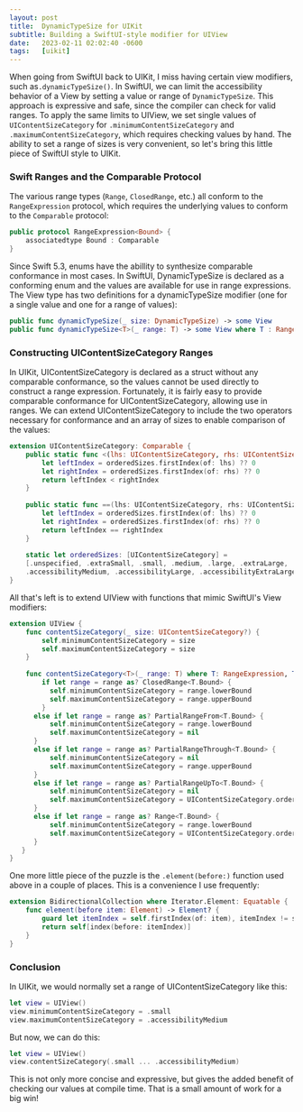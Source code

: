 ```yaml
---
layout: post
title:  DynamicTypeSize for UIKit
subtitle: Building a SwiftUI-style modifier for UIView
date:   2023-02-11 02:02:40 -0600
tags:   [uikit]
---
```


When going from SwiftUI back to UIKit, I miss having certain view modifiers, such as`.dynamicTypeSize()`. In SwiftUI, we can limit the accessibility behavior of a View by setting a value or range of `DynamicTypeSize`. This approach is expressive and safe, since the compiler can check for valid ranges. To apply the same limits to UIView, we set single values of `UIContentSizeCategory` for `.minimumContentSizeCategory` and `.maximumContentSizeCategory`, which requires checking values by hand. The ability to set a range of sizes is very convenient, so let's bring this little piece of SwiftUI style to UIKit.

### Swift Ranges and the Comparable Protocol
The various range types (`Range`, `ClosedRange`, etc.) all conform to the `RangeExpression` protocol, which requires the underlying values to conform to the `Comparable` protocol:

````swift
public protocol RangeExpression<Bound> {
    associatedtype Bound : Comparable
}
````

Since Swift 5.3, enums have the abillity to synthesize comparable conformance in most cases. In SwiftUI, DynamicTypeSize is declared as a conforming enum and the values are available for use in range expressions. The View type has two definitions for a dynamicTypeSize modifier (one for a single value and one for a range of values):

````swift
public func dynamicTypeSize(_ size: DynamicTypeSize) -> some View
public func dynamicTypeSize<T>(_ range: T) -> some View where T : RangeExpression, T.Bound == DynamicTypeSize
````

### Constructing UIContentSizeCategory Ranges
In UIKit, UIContentSizeCategory is declared as a struct without any comparable conformance, so the values cannot be used directly to construct a range expression. Fortunately, it is fairly easy to provide comparable conformance for UIContentSizeCategory, allowing use in ranges. We can extend UIContentSizeCategory to include the two operators necessary for conformance and an array of sizes to enable comparison of the values:

````swift
extension UIContentSizeCategory: Comparable {
    public static func <(lhs: UIContentSizeCategory, rhs: UIContentSizeCategory) -> Bool {
        let leftIndex = orderedSizes.firstIndex(of: lhs) ?? 0
        let rightIndex = orderedSizes.firstIndex(of: rhs) ?? 0
        return leftIndex < rightIndex
    }
  
    public static func ==(lhs: UIContentSizeCategory, rhs: UIContentSizeCategory) -> Bool {
        let leftIndex = orderedSizes.firstIndex(of: lhs) ?? 0
        let rightIndex = orderedSizes.firstIndex(of: rhs) ?? 0
        return leftIndex == rightIndex
    }
  
    static let orderedSizes: [UIContentSizeCategory] =
    [.unspecified, .extraSmall, .small, .medium, .large, .extraLarge, .extraExtraLarge, .extraExtraExtraLarge,
    .accessibilityMedium, .accessibilityLarge, .accessibilityExtraLarge, .accessibilityExtraExtraLarge, .accessibilityExtraExtraExtraLarge]
}
````

All that's left is to extend UIView with functions that mimic SwiftUI's View modifiers:

````swift
extension UIView {
    func contentSizeCategory(_ size: UIContentSizeCategory?) {
        self.minimumContentSizeCategory = size
        self.maximumContentSizeCategory = size
    }
  
    func contentSizeCategory<T>(_ range: T) where T: RangeExpression, T.Bound == UIContentSizeCategory {
        if let range = range as? ClosedRange<T.Bound> {
          self.minimumContentSizeCategory = range.lowerBound
          self.maximumContentSizeCategory = range.upperBound
        }
      else if let range = range as? PartialRangeFrom<T.Bound> {
          self.minimumContentSizeCategory = range.lowerBound
          self.maximumContentSizeCategory = nil
      }
      else if let range = range as? PartialRangeThrough<T.Bound> {
          self.minimumContentSizeCategory = nil
          self.maximumContentSizeCategory = range.upperBound
      }
      else if let range = range as? PartialRangeUpTo<T.Bound> {
          self.minimumContentSizeCategory = nil
          self.maximumContentSizeCategory = UIContentSizeCategory.orderedSizes.element(before: range.upperBound)
      }
      else if let range = range as? Range<T.Bound> {
          self.minimumContentSizeCategory = range.lowerBound
          self.maximumContentSizeCategory = UIContentSizeCategory.orderedSizes.element(before: range.upperBound)
      }
   }
}
````

One more little piece of the puzzle is the `.element(before:)` function used above in a couple of places. This is a convenience I use frequently:

````swift
extension BidirectionalCollection where Iterator.Element: Equatable {
    func element(before item: Element) -> Element? {
        guard let itemIndex = self.firstIndex(of: item), itemIndex != startIndex else { return nil }
        return self[index(before: itemIndex)]
    }
}
````

### Conclusion
In UIKit, we would normally set a range of UIContentSizeCategory like this:

````swift
let view = UIView()
view.minimumContentSizeCategory = .small
view.maximumContentSizeCategory = .accessibilityMedium
````

But now, we can do this:

````swift
let view = UIView()
view.contentSizeCategory(.small ... .accessibilityMedium)
````

This is not only more concise and expressive, but gives the added benefit of checking our values at compile time. That is a small amount of work for a big win!